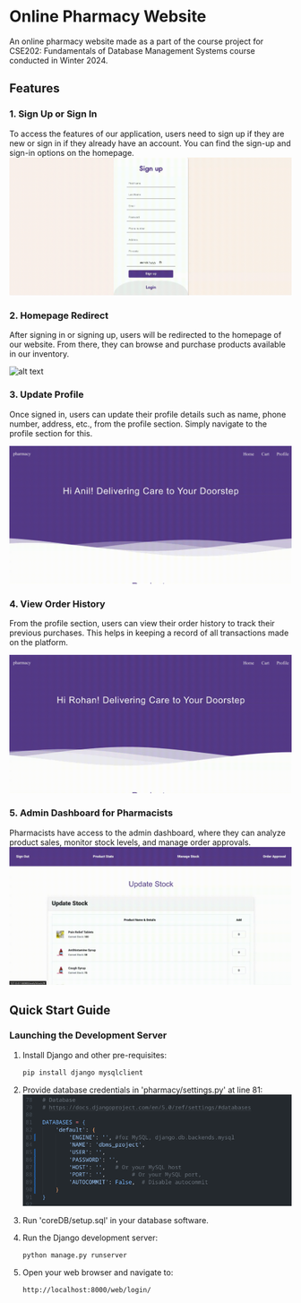 # Online Pharmacy Website
An online pharmacy website made as a part of the course project for CSE202: Fundamentals of Database Management Systems course conducted in Winter 2024.

## Features

### 1. Sign Up or Sign In
To access the features of our application, users need to sign up if they are new or sign in if they already have an account. You can find the sign-up and sign-in options on the homepage.
![alt text](<.readme_files/5.gif>)

### 2. Homepage Redirect
After signing in or signing up, users will be redirected to the homepage of our website. From there, they can browse and purchase products available in our inventory.

![alt text](.readme_files/1.gif)

### 3. Update Profile
Once signed in, users can update their profile details such as name, phone number, address, etc., from the profile section. Simply navigate to the profile section for this.

![alt text](<.readme_files/3.gif>)

### 4. View Order History
From the profile section, users can view their order history to track their previous purchases. This helps in keeping a record of all transactions made on the platform.

![alt text](<.readme_files/4.gif>)

### 5. Admin Dashboard for Pharmacists
Pharmacists have access to the admin dashboard, where they can analyze product sales, monitor stock levels, and manage order approvals.
![alt text](<.readme_files/2.gif>)

## Quick Start Guide

### Launching the Development Server
1. Install Django and other pre-requisites:
   ```bash
   pip install django mysqlclient
   ```

2. Provide database credentials in 'pharmacy/settings.py' at line 81:
![alt text](<.readme_files/db.png>)

3. Run 'coreDB/setup.sql' in your database software.

4. Run the Django development server:
   ```bash
   python manage.py runserver
   ```

5. Open your web browser and navigate to:
   ```
   http://localhost:8000/web/login/
   ``` 

